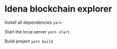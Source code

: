 # Idena blockchain explorer

Install all dependencies
`yarn`

Start the local server
`yarn start`

Build project
`yarn build`